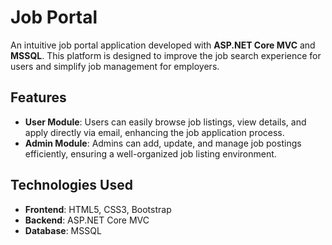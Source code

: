 # Job Portal

An intuitive job portal application developed with **ASP.NET Core MVC** and **MSSQL**. This platform is designed to improve the job search experience for users and simplify job management for employers.

## Features

- **User Module**: Users can easily browse job listings, view details, and apply directly via email, enhancing the job application process.
- **Admin Module**: Admins can add, update, and manage job postings efficiently, ensuring a well-organized job listing environment.

## Technologies Used

- **Frontend**: HTML5, CSS3, Bootstrap
- **Backend**: ASP.NET Core MVC
- **Database**: MSSQL


